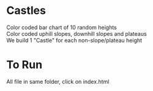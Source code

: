 # Castles
Color coded bar chart of 10 random heights<br>
Color coded uphill slopes, downhill slopes and plateaus<br>
We build 1 "Castle" for each non-slope/plateau height
# To Run
All file in same folder, click on index.html
